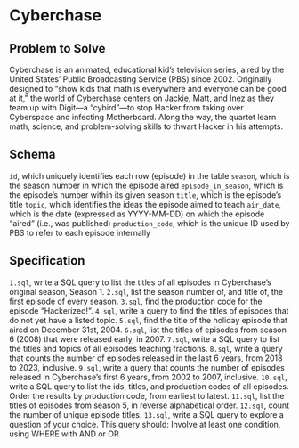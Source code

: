 # Cyberchase

## Problem to Solve

Cyberchase is an animated, educational kid’s television series, aired by the United States’ Public Broadcasting Service (PBS) since 2002. Originally designed to “show kids that math is everywhere and everyone can be good at it,” the world of Cyberchase centers on Jackie, Matt, and Inez as they team up with Digit—a “cybird”—to stop Hacker from taking over Cyberspace and infecting Motherboard. Along the way, the quartet learn math, science, and problem-solving skills to thwart Hacker in his attempts.

## Schema

`id`, which uniquely identifies each row (episode) in the table
`season`, which is the season number in which the episode aired
`episode_in_season`, which is the episode’s number within its given season
`title`, which is the episode’s title
`topic`, which identifies the ideas the episode aimed to teach
`air_date`, which is the date (expressed as YYYY-MM-DD) on which the episode “aired” (i.e., was published)
`production_code`, which is the unique ID used by PBS to refer to each episode internally

## Specification

`1.sql`, write a SQL query to list the titles of all episodes in Cyberchase’s original season, Season 1.
`2.sql`, list the season number of, and title of, the first episode of every season.
`3.sql`, find the production code for the episode “Hackerized!”.
`4.sql`, write a query to find the titles of episodes that do not yet have a listed topic.
`5.sql`, find the title of the holiday episode that aired on December 31st, 2004.
`6.sql`, list the titles of episodes from season 6 (2008) that were released early, in 2007.
`7.sql`, write a SQL query to list the titles and topics of all episodes teaching fractions.
`8.sql`, write a query that counts the number of episodes released in the last 6 years, from 2018 to 2023, inclusive.
`9.sql`, write a query that counts the number of episodes released in Cyberchase’s first 6 years, from 2002 to 2007, inclusive.
`10.sql`, write a SQL query to list the ids, titles, and production codes of all episodes. Order the results by production code, from earliest to latest.
`11.sql`, list the titles of episodes from season 5, in reverse alphabetical order.
`12.sql`, count the number of unique episode titles.
`13.sql`, write a SQL query to explore a question of your choice. This query should:
Involve at least one condition, using WHERE with AND or OR
